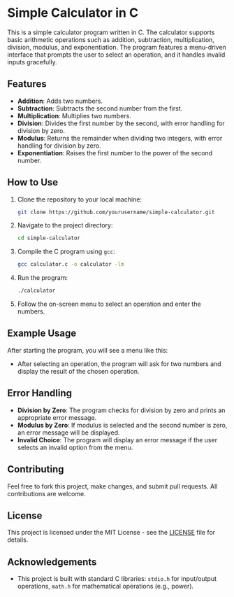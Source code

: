 # Simple Calculator in C

This is a simple calculator program written in C. The calculator supports basic arithmetic operations such as addition, subtraction, multiplication, division, modulus, and exponentiation. The program features a menu-driven interface that prompts the user to select an operation, and it handles invalid inputs gracefully.

## Features

- **Addition**: Adds two numbers.
- **Subtraction**: Subtracts the second number from the first.
- **Multiplication**: Multiplies two numbers.
- **Division**: Divides the first number by the second, with error handling for division by zero.
- **Modulus**: Returns the remainder when dividing two integers, with error handling for division by zero.
- **Exponentiation**: Raises the first number to the power of the second number.

## How to Use

1. Clone the repository to your local machine:
    ```bash
    git clone https://github.com/yourusername/simple-calculator.git
    ```

2. Navigate to the project directory:
    ```bash
    cd simple-calculator
    ```

3. Compile the C program using `gcc`:
    ```bash
    gcc calculator.c -o calculator -lm
    ```

4. Run the program:
    ```bash
    ./calculator
    ```

5. Follow the on-screen menu to select an operation and enter the numbers.

## Example Usage

After starting the program, you will see a menu like this:


- After selecting an operation, the program will ask for two numbers and display the result of the chosen operation.



## Error Handling

- **Division by Zero**: The program checks for division by zero and prints an appropriate error message.
- **Modulus by Zero**: If modulus is selected and the second number is zero, an error message will be displayed.
- **Invalid Choice**: The program will display an error message if the user selects an invalid option from the menu.

## Contributing

Feel free to fork this project, make changes, and submit pull requests. All contributions are welcome.

## License

This project is licensed under the MIT License - see the [LICENSE](LICENSE) file for details.

## Acknowledgements

- This project is built with standard C libraries: `stdio.h` for input/output operations, `math.h` for mathematical operations (e.g., power).
